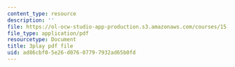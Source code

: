 ```yaml
---
content_type: resource
description: ''
file: https://ol-ocw-studio-app-production.s3.amazonaws.com/courses/15-071-the-analytics-edge-spring-2017/ad86cbf05e26d07607797932ad65b0fd_kntypWFmyyM.pdf
file_type: application/pdf
resourcetype: Document
title: 3play pdf file
uid: ad86cbf0-5e26-d076-0779-7932ad65b0fd
---
```

